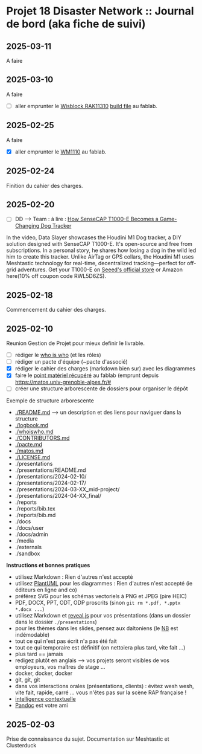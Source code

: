 # Projet 18 Disaster Network :: Journal de bord (aka fiche de suivi)

## 2025-03-11

A faire

## 2025-03-10

A faire

* [ ] aller emprunter le [Wisblock RAK11310](https://store.rakwireless.com/products/rak11310-wisblock-lpwan-module) [build file](https://github.com/meshtastic/firmware/blob/master/boards/wiscore_rak11300.json) au fablab.

## 2025-02-25

A faire

* [x] aller emprunter le [WM1110](https://meshtastic.org/docs/hardware/devices/seeed-studio/wm1110/) au fablab.

## 2025-02-24

Finition du cahier des charges.

## 2025-02-20

* [ ] DD --> Team : à lire : [How SenseCAP T1000-E Becomes a Game-Changing Dog Tracker](https://www.etsy.com/fr/listing/1867271135/houdini-m1-traceur-de-chien-open-source?etsrc=sdt)
 
In the video, Data Slayer showcases the Houdini M1 Dog tracker, a DIY solution designed with SenseCAP T1000-E. It's open-source and free from subscriptions. In a personal story, he shares how losing a dog in the wild led him to create this tracker. Unlike AirTag or GPS collars, the Houdini M1 uses Meshtastic technology for real-time, decentralized tracking—perfect for off-grid adventures. Get your T1000-E on [Seeed's official store](https://www.seeedstudio.com/SenseCAP-Card-Tracker-T1000-E-for-Meshtastic-p-5913.html) or Amazon here(10% off coupon code RWL5D6ZS).


## 2025-02-18

Commencement du cahier des charges.

## 2025-02-10

Reunion Gestion de Projet pour mieux definir le livrable. 

* [ ] rédiger le [who is who](./whoiswho.md) (et les rôles)
* [ ] rédiger un pacte d'équipe (~pacte d'associé)
* [x] rédiger le cahier des charges (markdown bien sur) avec les diagrammes
* [x] faire le [point matériel récupéré](./matos.md) au fablab (emprunt depuis https://matos.univ-grenoble-alpes.fr/#
* [ ] créer une structure arborescente de dossiers pour organiser le dépôt

Exemple de structure arborescente
* [./README.md](./README.md) --> un description et des liens pour naviguer dans la structure
* [./logbook.md](./logbook.md)
* [./whoiswho.md](./whoiswho.md)
* [./CONTRIBUTORS.md](./CONTRIBUTORS.md)
* [./pacte.md](./pacte.md)
* [./matos.md](./matos.md)
* [./LICENSE.md](./LICENSE.md)
* ./presentations
* ./presentations/README.md
* ./presentations/2024-02-10/
* ./presentations/2024-02-17/
* ./presentations/2024-03-XX_mid-project/
* ./presentations/2024-04-XX_final/
* ./reports
* ./reports/bib.tex
* ./reports/bib.md
* ./docs
* ./docs/user
* ./docs/admin
* ./media
* ./externals
* ./sandbox

**Instructions et bonnes pratiques**

* utilisez Markdown :  Rien d'autres n'est accepté
* utilisez [PlantUML](https://github.com/donsez/bd/tree/main/plantuml#readme) pour les diagrammes :  Rien d'autres n'est accepté (ie éditeurs en ligne and co)
* préférez SVG pour les schémas vectoriels à PNG et JPEG (pire HEIC)
* PDF, DOCX, PPT, ODT, ODP proscrits (sinon `git rm *.pdf, *.pptx *.docx ...`)
* utilisez Markdown et [reveal.js](https://github.com/webpro/reveal-md) pour vos présentations (dans un dossier dans le dossier `./presentations`)
* pour les thèmes dans les slides, pensez aux daltoniens (le [NB](https://fr.wikipedia.org/wiki/Bienvenue_%C3%A0_Gattaca) est indémodable)
* tout ce qui n'est pas écrit n'a pas été fait
* tout ce qui temporaire est définitif (on nettoiera plus tard, vite fait ...)
* plus tard == jamais
* redigez plutôt en anglais --> vos projets seront visibles de vos employeurs, vos maîtres de stage ...
* docker, docker, docker
* git, git, git
* dans vos interactions orales (présentations, clients) : évitez wesh wesh, vite fait, rapide, carré ... vous n'êtes pas sur la scène RAP française !
* [intelligence contextuelle](https://www.wikiberal.org/wiki/Intelligence_contextuelle)
* [Pandoc](https://pandoc.org/) est votre ami

## 2025-02-03

Prise de connaissance du sujet. Documentation sur Meshtastic et Clusterduck


